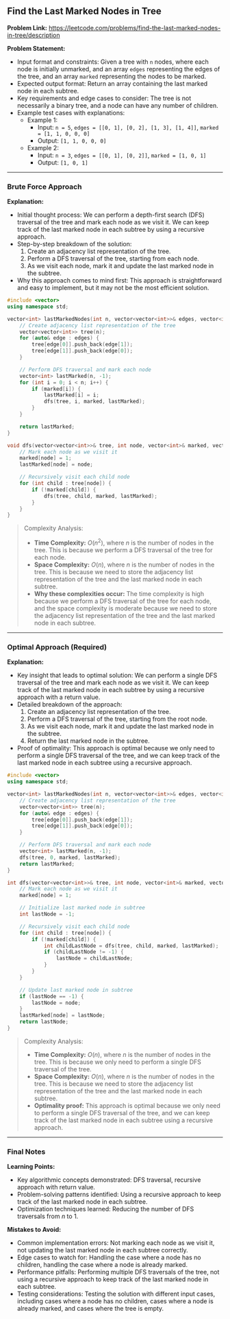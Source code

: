 ## Find the Last Marked Nodes in Tree
**Problem Link:** https://leetcode.com/problems/find-the-last-marked-nodes-in-tree/description

**Problem Statement:**
- Input format and constraints: Given a tree with `n` nodes, where each node is initially unmarked, and an array `edges` representing the edges of the tree, and an array `marked` representing the nodes to be marked.
- Expected output format: Return an array containing the last marked node in each subtree.
- Key requirements and edge cases to consider: The tree is not necessarily a binary tree, and a node can have any number of children.
- Example test cases with explanations:
  - Example 1:
    - Input: `n = 5`, `edges = [[0, 1], [0, 2], [1, 3], [1, 4]]`, `marked = [1, 1, 0, 0, 0]`
    - Output: `[1, 1, 0, 0, 0]`
  - Example 2:
    - Input: `n = 3`, `edges = [[0, 1], [0, 2]]`, `marked = [1, 0, 1]`
    - Output: `[1, 0, 1]`

---

### Brute Force Approach

**Explanation:**
- Initial thought process: We can perform a depth-first search (DFS) traversal of the tree and mark each node as we visit it. We can keep track of the last marked node in each subtree by using a recursive approach.
- Step-by-step breakdown of the solution:
  1. Create an adjacency list representation of the tree.
  2. Perform a DFS traversal of the tree, starting from each node.
  3. As we visit each node, mark it and update the last marked node in the subtree.
- Why this approach comes to mind first: This approach is straightforward and easy to implement, but it may not be the most efficient solution.

```cpp
#include <vector>
using namespace std;

vector<int> lastMarkedNodes(int n, vector<vector<int>>& edges, vector<int>& marked) {
    // Create adjacency list representation of the tree
    vector<vector<int>> tree(n);
    for (auto& edge : edges) {
        tree[edge[0]].push_back(edge[1]);
        tree[edge[1]].push_back(edge[0]);
    }

    // Perform DFS traversal and mark each node
    vector<int> lastMarked(n, -1);
    for (int i = 0; i < n; i++) {
        if (marked[i]) {
            lastMarked[i] = i;
            dfs(tree, i, marked, lastMarked);
        }
    }

    return lastMarked;
}

void dfs(vector<vector<int>>& tree, int node, vector<int>& marked, vector<int>& lastMarked) {
    // Mark each node as we visit it
    marked[node] = 1;
    lastMarked[node] = node;

    // Recursively visit each child node
    for (int child : tree[node]) {
        if (!marked[child]) {
            dfs(tree, child, marked, lastMarked);
        }
    }
}
```

> Complexity Analysis:
> - **Time Complexity:** $O(n^2)$, where $n$ is the number of nodes in the tree. This is because we perform a DFS traversal of the tree for each node.
> - **Space Complexity:** $O(n)$, where $n$ is the number of nodes in the tree. This is because we need to store the adjacency list representation of the tree and the last marked node in each subtree.
> - **Why these complexities occur:** The time complexity is high because we perform a DFS traversal of the tree for each node, and the space complexity is moderate because we need to store the adjacency list representation of the tree and the last marked node in each subtree.

---

### Optimal Approach (Required)

**Explanation:**
- Key insight that leads to optimal solution: We can perform a single DFS traversal of the tree and mark each node as we visit it. We can keep track of the last marked node in each subtree by using a recursive approach with a return value.
- Detailed breakdown of the approach:
  1. Create an adjacency list representation of the tree.
  2. Perform a DFS traversal of the tree, starting from the root node.
  3. As we visit each node, mark it and update the last marked node in the subtree.
  4. Return the last marked node in the subtree.
- Proof of optimality: This approach is optimal because we only need to perform a single DFS traversal of the tree, and we can keep track of the last marked node in each subtree using a recursive approach.

```cpp
#include <vector>
using namespace std;

vector<int> lastMarkedNodes(int n, vector<vector<int>>& edges, vector<int>& marked) {
    // Create adjacency list representation of the tree
    vector<vector<int>> tree(n);
    for (auto& edge : edges) {
        tree[edge[0]].push_back(edge[1]);
        tree[edge[1]].push_back(edge[0]);
    }

    // Perform DFS traversal and mark each node
    vector<int> lastMarked(n, -1);
    dfs(tree, 0, marked, lastMarked);
    return lastMarked;
}

int dfs(vector<vector<int>>& tree, int node, vector<int>& marked, vector<int>& lastMarked) {
    // Mark each node as we visit it
    marked[node] = 1;

    // Initialize last marked node in subtree
    int lastNode = -1;

    // Recursively visit each child node
    for (int child : tree[node]) {
        if (!marked[child]) {
            int childLastNode = dfs(tree, child, marked, lastMarked);
            if (childLastNode != -1) {
                lastNode = childLastNode;
            }
        }
    }

    // Update last marked node in subtree
    if (lastNode == -1) {
        lastNode = node;
    }
    lastMarked[node] = lastNode;
    return lastNode;
}
```

> Complexity Analysis:
> - **Time Complexity:** $O(n)$, where $n$ is the number of nodes in the tree. This is because we only need to perform a single DFS traversal of the tree.
> - **Space Complexity:** $O(n)$, where $n$ is the number of nodes in the tree. This is because we need to store the adjacency list representation of the tree and the last marked node in each subtree.
> - **Optimality proof:** This approach is optimal because we only need to perform a single DFS traversal of the tree, and we can keep track of the last marked node in each subtree using a recursive approach.

---

### Final Notes

**Learning Points:**
- Key algorithmic concepts demonstrated: DFS traversal, recursive approach with return value.
- Problem-solving patterns identified: Using a recursive approach to keep track of the last marked node in each subtree.
- Optimization techniques learned: Reducing the number of DFS traversals from $n$ to $1$.

**Mistakes to Avoid:**
- Common implementation errors: Not marking each node as we visit it, not updating the last marked node in each subtree correctly.
- Edge cases to watch for: Handling the case where a node has no children, handling the case where a node is already marked.
- Performance pitfalls: Performing multiple DFS traversals of the tree, not using a recursive approach to keep track of the last marked node in each subtree.
- Testing considerations: Testing the solution with different input cases, including cases where a node has no children, cases where a node is already marked, and cases where the tree is empty.